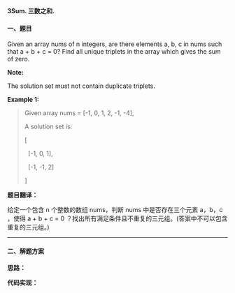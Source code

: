 **3Sum. 三数之和.**

#### 一、题目

Given an array nums of n integers, are there elements a, b, c in nums such that a + b + c = 0? Find all unique triplets in the array which gives the sum of zero.

**Note:**

The solution set must not contain duplicate triplets.

**Example 1:**
> Given array nums = [-1, 0, 1, 2, -1, -4],
>
> A solution set is:
>
> [
>
> &nbsp;&nbsp;[-1, 0, 1],
>
> &nbsp;&nbsp;[-1, -1, 2]
>
> ]

**题目翻译：**

给定一个包含 n 个整数的数组 nums，判断 nums 中是否存在三个元素 a，b，c ，使得 a + b + c = 0 ？找出所有满足条件且不重复的三元组。(答案中不可以包含重复的三元组。)

---

#### 二、解题方案

**思路：**


**代码实现：**

```

```

